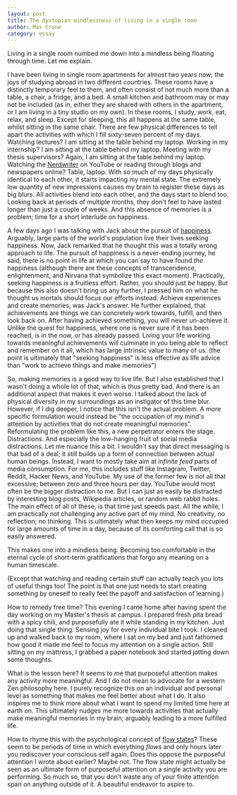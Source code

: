 ```yaml
---
layout: post
title: The dystopian mindlessness of living in a single room
author: Max Crone
category: essay
---
```


Living in a single room numbed me down into a mindless being floating through time. Let me explain.

I have been living in single room apartments for almost two years now; the joys of studying abroad in two different countries. These rooms have a distinctly temporary feel to them, and often consist of not much more than a table, a chair, a fridge, and a bed. A small kitchen and bathroom may or may not be included (as in, either they are shared with others in the apartment, or I am living in a tiny studio on my own). In these rooms, I study, work, eat, relax, and sleep. Except for sleeping, this all happens at the same table, whilst sitting in the same chair. There are few physical differences to tell apart the activities with which I fill sixty-seven percent of my days. Watching lectures? I am sitting at the table behind my laptop. Working in my internship? I am sitting at the table behind my laptop. Meeting with my thesis supervisors? Again, I am sitting at the table behind my laptop. Watching the [Nerdwriter](https://www.youtube.com/user/Nerdwriter1) on YouTube or reading through blogs and newspapers online? Table, laptop. With so much of my days physically identical to each other, it starts impacting my mental state. The extremely low quantity of new impressions causes my brain to register these days as big blurs. All activities blend into each other, and the days start to blend too. Looking back at periods of multiple months, they don't feel to have lasted longer than just a couple of weeks. And this absence of memories is a problem; time for a short interlude on happiness.

A few days ago I was talking with Jack about the pursuit of [happiness](https://en.wikipedia.org/wiki/Happiness). Arguably, large parts of the world's population live their lives seeking happiness. Now, Jack remarked that he thought this was a totally wrong approach to life. The pursuit of happiness is a never-ending journey, he said, there is no point in life at which you can say to have found *the* happiness (although there are these concepts of transcendence, enlightenment, and Nirvana that symbolize this exact moment). Practically, seeking happiness is a fruitless effort. Rather, you should just *be* happy. But because this also doesn't bring us any further, I pressed him on what he thought us mortals should focus our efforts instead. Achieve experiences and create memories, was Jack's answer. He further explained, that achievements are things we can concretely work towards, fulfill, and then look back on. After having achieved something, you will never un-achieve it. Unlike the quest for happiness, where one is never sure if it has been reached, is in the now, or has already passed. Living your life working towards meaningful achievements will culminate in you being able to reflect and remember on it all, which has large intrinsic value to many of us. (the point is ultimately that "seeking happiness" is less effective as life advice than "work to achieve things and make memories")

So, making memories is a good way to live life. But I also established that I wasn't doing a whole lot of that, which is thus pretty bad. And there is an additional aspect that makes it even worse. I talked about the lack of physical diversity in my surroundings as an instigator of this time blur. However, if I dig deeper, I notice that this isn't the actual problem. A more specific formulation would instead be "the occupation of my mind's attention by activities that do not create meaningful memories". Reformulating the problem like this, a new perpetrator enters the stage. Distractions. And especially the low-hanging fruit of social media distractions. Let me nuance this a bit. I wouldn't say that direct messaging is that bad of a deal; it still builds up a form of connection between actual human beings. Instead, I want to mostly take aim at *infinite feed* parts of media consumption. For me, this includes stuff like Instagram, Twitter, Reddit, Hacker News, and YouTube. My use of the former few is not all that excessive; between zero and three hours per day. YouTube would most often be the bigger distraction to me. But I can just as easily be distracted by interesting blog posts, Wikipedia articles, or random web rabbit holes. The main effect of all of these, is that time just speeds past. All the while, I am practically not challenging any active part of my mind. No creativity, no reflection; no thinking. This is ultimately what then keeps my mind occupied for large amounts of time in a day, because of its comforting call that is so easily answered.

This makes one into a mindless being. Becoming too comfortable in the eternal cycle of short-term gratifications that forgo any meaning on a human timescale.

(Except that watching and reading certain stuff can actually teach you lots of useful things too! The point is that one just needs to start creating something by oneself to really feel the payoff and satisfaction of learning.)

How to remedy free time? This evening I came home after having spent the day working on my Master's thesis at campus. I prepared fresh pita bread with a spicy chili, and purposefully ate it while standing in my kitchen. Just doing that single thing. Sensing joy for every individual bite I took. I cleaned up and walked back to my room, where I sat on my bed and just fathomed how good it made me feel to focus my attention on a single action. Still sitting on my mattress, I grabbed a paper notebook and started jotting down some thoughts.

What is the lesson here? It seems to me that purposeful attention makes any activity more meaningful. And I do not mean to advocate for a western Zen philosophy here. I purely recognize this on an individual and personal level as something that makes me feel better about what I do. It also inspires me to think more about what I want to spend my limited time here at earth on. This ultimately nudges me more towards activities that actually make meaningful memories in my brain; arguably leading to a more fulfilled life.

How to rhyme this with the psychological concept of [flow states](https://en.wikipedia.org/wiki/Flow_(psychology))? These seem to be periods of time in which everything *flows* and only hours later you rediscover your conscious self again. Does this oppose the purposeful attention I wrote about earlier? Maybe not. The flow state might actually be seen as an ultimate form of purposeful attention on a single activity you are performing. So much so, that you don't waste any of your finite attention span on anything outside of it. A beautiful endeavor to aspire to. 

